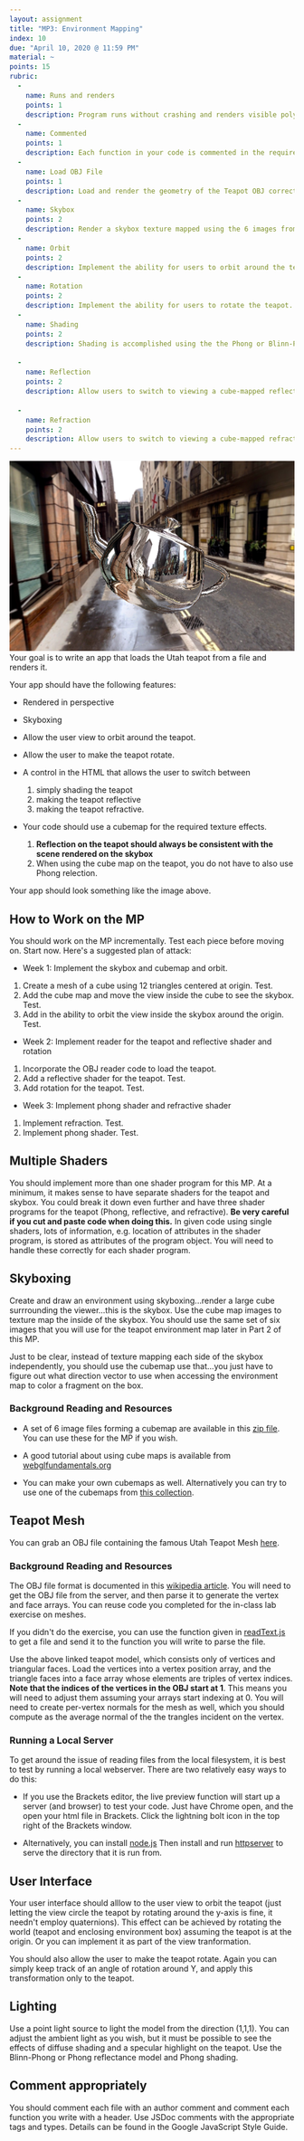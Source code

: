 ```yaml
---
layout: assignment
title: "MP3: Environment Mapping"
index: 10
due: "April 10, 2020 @ 11:59 PM"
material: ~
points: 15
rubric:
  -
    name: Runs and renders
    points: 1
    description: Program runs without crashing and renders visible polygons.
  -
    name: Commented
    points: 1
    description: Each function in your code is commented in the required style.
  - 
    name: Load OBJ File
    points: 1
    description: Load and render the geometry of the Teapot OBJ correctly.
  -
    name: Skybox
    points: 2
    description: Render a skybox texture mapped using the 6 images from the cube map.
  - 
    name: Orbit
    points: 2
    description: Implement the ability for users to orbit around the teapot.
  - 
    name: Rotation
    points: 2
    description: Implement the ability for users to rotate the teapot.     
  - 
    name: Shading
    points: 2
    description: Shading is accomplished using the the Phong or Blinn-Phong model in the fragment shader.
    
  - 
    name: Reflection
    points: 2
    description: Allow users to switch to viewing a cube-mapped reflective teapot.
 
  -
    name: Refraction
    points: 2
    description: Allow users to switch to viewing a cube-mapped refractive (glass) teapot.
---
```


![teapot](/img/teapot.png)  
Your goal is to write an app that loads the Utah teapot from a file and renders it. 

Your app should have the following features:

+ Rendered in perspective
+ Skyboxing
+ Allow the user view to orbit around the teapot.
+ Allow the user to make the teapot rotate.
+ A control in the HTML that allows the user to switch between
  1. simply shading the teapot
  2. making the teapot reflective
  3. making the teapot refractive.

+ Your code should use a cubemap for the required texture effects.
  1. **Reflection on the teapot should always be consistent with the scene rendered on the skybox**
  2. When using the cube map on the teapot, you do not have to also use Phong relection. 

Your app should look something like the image above.

## How to Work on the MP ##

You should work on the MP incrementally. Test each piece before moving on. Start now.
Here's a suggested plan of attack:
+ Week 1: Implement the skybox and cubemap and orbit.
1. Create a mesh of a cube using 12 triangles centered at origin. Test.
2. Add the cube map and move the view inside the cube to see the skybox. Test.
3. Add in the ability to orbit the view inside the skybox around the origin. Test.
+ Week 2: Implement reader for the teapot and reflective shader and rotation
1. Incorporate the OBJ reader code to load the teapot. 
2. Add a reflective shader for the teapot. Test.
3. Add rotation for the teapot. Test.
+ Week 3: Implement phong shader and refractive shader
1. Implement refraction. Test.
2. Implement phong shader. Test.


## Multiple Shaders ##
You should implement more than one shader program for this MP. At a minimum, it makes sense to have separate shaders for the teapot and skybox. You could break it down even further and have three shader programs for the teapot (Phong, reflective, and refractive). **Be very careful if you cut and paste code when doing this.** In given code using single shaders, lots of information, e.g. location of attributes in the shader program, is stored as attributes of the program object. You will need to handle these correctly for each shader program.

## Skyboxing ##
Create and draw an environment using skyboxing...render a large cube surrrounding the viewer...this is the skybox. Use the cube map images to texture map the inside of the skybox. You should use the same set of six images that you will use for the teapot environment map later in Part 2 of this MP. 

Just to be clear, instead of texture mapping each side of the skybox independently, you should use the cubemap  use that...you just have to figure out what direction vector to use when accessing the environment map to color a fragment on the box.

### Background Reading and Resources ###
 + A set of 6 image files forming a cubemap are available in this [zip file](https://github.com/illinois-cs418/illinois-cs418.github.io/raw/master/img/London.zip). You can use these for the MP if you wish.
 
+ A good tutorial about using cube maps is available from [webglfundamentals.org](https://webglfundamentals.org/webgl/lessons/webgl-environment-maps.html) 
 
+ You can make your own cubemaps as well. Alternatively you can try to use one of the cubemaps from [this collection](http://www.humus.name/index.php?page=Textures).

## Teapot Mesh ##
You can grab an OBJ file containing the famous Utah Teapot Mesh [here](https://github.com/illinois-cs418/cs418CourseMaterial/raw/master/Meshes/teapot_0.obj).

### Background Reading and Resources ####

The OBJ file format is documented in this [wikipedia article](https://en.wikipedia.org/wiki/Wavefront_.obj_file).
You will need to get the OBJ file from the server, and then parse it to generate the vertex and face arrays. You can reuse code you completed for the in-class lab exercise on meshes.

If you didn't do the exercise, you can use the function given in [readText.js](https://github.com/illinois-cs418/cs418CourseMaterial/raw/master/CodeExamples/readText.js) to get a file and send it to the function you will write to parse the file.

Use the above linked teapot model, which consists only of vertices and triangular faces. Load the vertices into a vertex position array, and the triangle faces into a face array whose elements are triples of vertex indices. **Note that the indices of the vertices in the OBJ start at 1**. This means you will need to adjust them assuming your arrays start indexing at 0. You will need to create per-vertex normals for the mesh as well, which you should compute as the average normal of the the trangles incident on the vertex.

### Running a Local Server ###
To get around the issue of reading files from the local filesystem, it is best to test by running a local webserver. There are two relatively easy ways to do this:

+ If you use the Brackets editor, the live preview function will start up a server (and browser) to test your code. Just have Chrome open, and the open your html file in Brackets. Click the lightning bolt icon in the top right of the Brackets window.

+ Alternatively, you can install [node.js](https://nodejs.org/en/) Then install and run [httpserver](https://www.npmjs.com/package/httpserver) to serve the directory that it is run from.

## User Interface ##
Your user interface should alllow to the user view to orbit the teapot (just letting the view circle the teapot by rotating around the y-axis is fine, it needn't employ quaternions). This effect can be achieved by rotating the world (teapot and enclosing environment box) assuming the teapot is at the origin. Or you can implement it as part of the view tranformation. 

You should also allow the user to make the teapot rotate. Again you can simply keep track of an angle of rotation around Y, and apply this transformation only to the teapot.

## Lighting ##
Use a point light source to light the model from the direction (1,1,1). You can adjust the ambient light as you wish, but it must be possible to see the effects of diffuse shading and a specular highlight on the teapot. Use the Blinn-Phong or Phong reflectance model and Phong shading.

## Comment appropriately ##

You should comment each file with an author comment and comment each function you write with a header. Use JSDoc comments with the appropriate tags and types.
Details can be found in the Google JavaScript Style Guide. 
